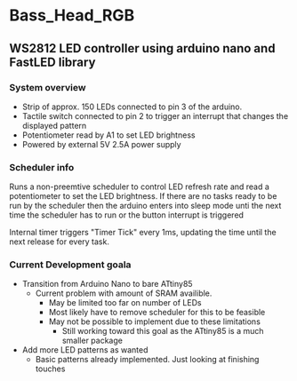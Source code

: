 # Bass_Head_RGB

## WS2812 LED controller using arduino nano and FastLED library

### System overview
- Strip of approx. 150 LEDs connected to pin 3 of the arduino. 
- Tactile switch connected to pin 2 to trigger an interrupt that changes the displayed pattern
- Potentiometer read by A1 to set LED brightness
- Powered by external 5V 2.5A power supply

### Scheduler info
Runs a non-preemtive scheduler to control LED refresh rate and read a potentiometer to set the LED brightness.
If there are no tasks ready to be run by the scheduler then the arduino enters into sleep mode unti the next time the scheduler has to run or the button interrupt is triggered

Internal timer triggers "Timer Tick" every 1ms, updating the time until the next release for every task. 


### Current Development goala
- Transition from Arduino Nano to bare ATtiny85
  - Current problem with amount of SRAM availible.
    - May be limited too far on number of LEDs
    - Most likely have to remove scheduler for this to be feasible
    - May not be possible to implement due to these limitations
        - Still working toward this goal as the ATtiny85 is a much smaller package
- Add more LED patterns as wanted
  - Basic patterns already implemented. Just looking at finishing touches